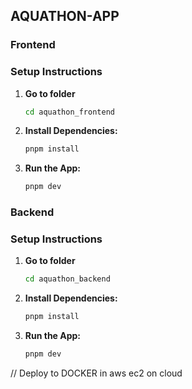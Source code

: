 ## AQUATHON-APP

### Frontend

### Setup Instructions
1. **Go to folder**
     ```sh
    cd aquathon_frontend
    ```
2. **Install Dependencies:**
    ```sh
    pnpm install
    ```

4. **Run the App:**
    ```sh
    pnpm dev
    ```

### Backend
### Setup Instructions
1. **Go to folder**
     ```sh
    cd aquathon_backend
    ```
2. **Install Dependencies:**
    ```sh
    pnpm install
    ```

4. **Run the App:**
    ```sh
    pnpm dev
    ```

// Deploy to DOCKER in aws ec2 on cloud

